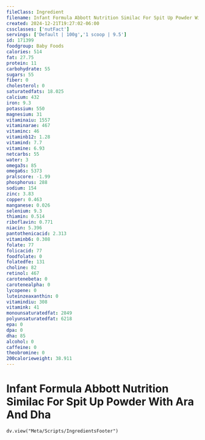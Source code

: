 ```yaml
---
fileClass: Ingredient
filename: Infant Formula Abbott Nutrition Similac For Spit Up Powder With Ara And Dha
created: 2024-12-21T19:27:02-06:00
cssclasses: ['nutFact']
servings: ['Default | 100g','1 scoop | 9.5']
id: 171399
foodgroup: Baby Foods
calories: 514
fat: 27.75
protein: 11
carbohydrate: 55
sugars: 55
fiber: 0
cholesterol: 0
saturatedfats: 18.025
calcium: 432
iron: 9.3
potassium: 550
magnesium: 31
vitaminaiu: 1557
vitaminarae: 467
vitaminc: 46
vitaminb12: 1.28
vitamind: 7.7
vitamine: 6.93
netcarbs: 55
water: 3
omega3s: 85
omega6s: 5373
pralscore: -1.99
phosphorus: 288
sodium: 154
zinc: 3.83
copper: 0.463
manganese: 0.026
selenium: 9.3
thiamin: 0.514
riboflavin: 0.771
niacin: 5.396
pantothenicacid: 2.313
vitaminb6: 0.308
folate: 77
folicacid: 77
foodfolate: 0
folatedfe: 131
choline: 82
retinol: 467
carotenebeta: 0
carotenealpha: 0
lycopene: 0
luteinzeaxanthin: 0
vitamindiu: 308
vitamink: 41
monounsaturatedfat: 2849
polyunsaturatedfat: 6218
epa: 0
dpa: 0
dha: 85
alcohol: 0
caffeine: 0
theobromine: 0
200calorieweight: 38.911
---
```


# Infant Formula Abbott Nutrition Similac For Spit Up Powder With Ara And Dha

```dataviewjs
dv.view("Meta/Scripts/IngredientsFooter")
```